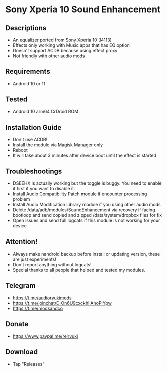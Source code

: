 # Sony Xperia 10 Sound Enhancement

## Descriptions
- An equalizer ported from Sony Xperia 10 (I4113)
- Effects only working with Music apps that has EQ option
- Doesn't support ACDB because using effect proxy
- Not friendly with other audio mods

## Requirements
- Android 10 or 11

## Tested
- Android 10 arm64 CrDroid ROM

## Installation Guide
- Don't use ACDB!
- Install the module via Magisk Manager only
- Reboot
- It will take about 3 minutes after device boot until the effect is started

## Troubleshootings
- DSEEHX is actually working but the toggle is buggy. You need to enable it first if you want to disable it.
- Install Audio Compatibility Patch module if encounter processing problem
- Install Audio Modification Library module if you using other audio mods
- Delete /data/adb/modules/SoundEnhancement via recovery if facing bootloop and send copied and zipped /data/system/dropbox files for fix
- Open issues and send full logcats if this module is not working for your device

## Attention!
- Always make nandroid backup before install or updating version, these are just experiments!
- Don't report anything without logcats!
- Special thanks to all people that helped and tested my modules.

## Telegram
- https://t.me/audioryukimods
- https://t.me/joinchat/E-On6U9cxckhIlAnoPIYpw
- https://t.me/modsandco

## Donate
- https://www.paypal.me/reiryuki

## Download
- Tap "Releases"
